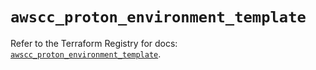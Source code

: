 # `awscc_proton_environment_template`

Refer to the Terraform Registry for docs: [`awscc_proton_environment_template`](https://registry.terraform.io/providers/hashicorp/awscc/0.70.0/docs/resources/proton_environment_template).
